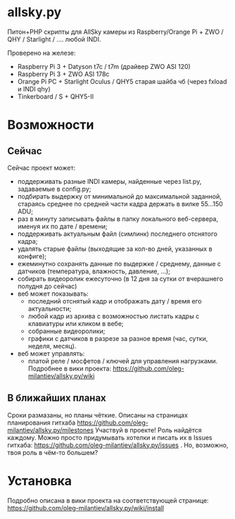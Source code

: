 # allsky.py

Питон+PHP скрипты для AllSky камеры из Raspberry/Orange Pi + ZWO / QHY / Starlight / .... любой INDI.

Проверено на железе:
* Raspberry Pi 3 + Datyson t7c / t7m (драйвер ZWO ASI 120)
* Raspberry Pi 3 + ZWO ASI 178c
* Orange Pi PC + Starlight Oculus / QHY5 старая шайба чб (через fxload и INDI qhy)
* Tinkerboard / S + QHY5-II

# Возможности

## Сейчас

Сейчас проект может:
* поддерживать разные INDI камеры, найденные через list.py, задаваемые в config.py;
* подбирать выдержку от минимальной до максимальной заданной, стараясь среднее по средней части кадра держать в вилке 55...150 ADU;
* раз в минуту записывать файлы в папку локального веб-сервера, именуя их по дате / времени;
* поддерживать актуальным файл (симлинк) последнего отснятого кадра;
* удалять старые файлы (выходящие за кол-во дней, указанных в конфиге);
* ежеминутно сохранять данные по выдержке / среднему, данные с датчиков (температура, влажность, давление, ...);
* собирать видеоролик ежесуточно (в 12 дня за сутки от вчерашнего полудня до сейчас)
* веб может показывать:
  * последний отснятый кадр и отображать дату / время его актуальности;
  * любой кадр из архива с возможностью листать кадры с клавиатуры или кликом в вебе;
  * собранные видеоролики;
  * графики с датчиков в разрезе за разное время (час, сутки, неделя, месяц).
* веб может управлять:
  * платой реле / мосфетов / ключей для управления нагрузками.
Подробнее в вики проекта: https://github.com/oleg-milantiev/allsky.py/wiki

## В ближайших планах

Сроки размазаны, но планы чёткие. Описаны на страницах планирования гитхаба https://github.com/oleg-milantiev/allsky.py/milestones 
Участвуй в проекте! Роль найдётся каждому. Можно просто придумывать хотелки и писать их в Issues гитхаба: https://github.com/oleg-milantiev/allsky.py/issues . Но, возможно, твоя роль в чём-то большем?

# Установка

Подробно описана в вики проекта на соответствующей странице: https://github.com/oleg-milantiev/allsky.py/wiki/install
